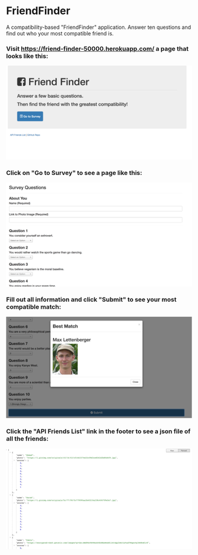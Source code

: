 # FriendFinder
A compatibility-based "FriendFinder" application. Answer ten questions and find out who your most compatible friend is.

### Visit https://friend-finder-50000.herokuapp.com/ a page that looks like this:

![FriendFinder](home.png)

### Click on "Go to Survey" to see a page like this:

![FriendFinder](survey.png)

### Fill out all information and click "Submit" to see your most compatible match:

![FriendFinder](match.png)

### Click the "API Friends List" link in the footer to see a json file of all the friends:

![FriendFinder](friends.png)



